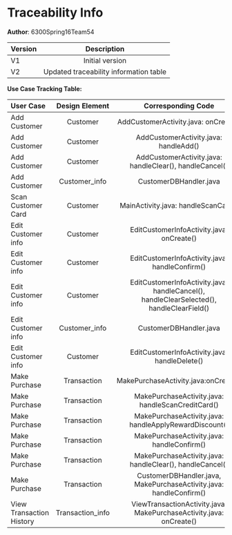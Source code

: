 # Traceability Info

**Author**: 6300Spring16Team54 

| Version | Description     |
| --------|:---------------:|
| V1      | Initial version |
| V2      | Updated traceability information table |


**Use Case Tracking Table:**

|  User Case | Design Element | Corresponding Code | Test Cases |
| :---------------|:---------------:|:---------------:|:---------------:|
| Add Customer | Customer | AddCustomerActivity.java: onCreate()| TC001_Add_Customer |
| Add Customer | Customer | AddCustomerActivity.java: handleAdd()| TC002_Add_Customer to TC004_Add_Customer |
| Add Customer | Customer | AddCustomerActivity.java: handleClear(), handleCancel() | TC005_Add_Customer |
| Add Customer | Customer_info | CustomerDBHandler.java | TC006_Add_Customer |
| Scan Customer Card | Customer | MainActivity.java: handleScanCard()| TC007_Scan_Customer_Card to TC008_Scan_Customer_Card |
| Edit Customer info | Customer | EditCustomerInfoActivity.java: onCreate() | TC009_Edit_Customer_Info to TC010_Edit_Customer_Info|
| Edit Customer info | Customer | EditCustomerInfoActivity.java: handleConfirm() | TC010_Edit_Customer_Info to TC012_Edit_Customer_Info|
| Edit Customer info | Customer | EditCustomerInfoActivity.java: handleCancel(), handleClearSelected(), handleClearField() | TC013_Edit_Customer_Info|
| Edit Customer info | Customer_info | CustomerDBHandler.java | TC014_Edit_Customer_Info |
| Edit Customer info | Customer | EditCustomerInfoActivity.java: handleDelete() | TC015_Edit_Customer_Info |
| Make Purchase | Transaction | MakePurchaseActivity.java:onCreate() | TC018_Make_Purchase , TC035_Make_Purchase|
| Make Purchase | Transaction | MakePurchaseActivity.java: handleScanCreditCard() | TC019_Make_Purchase to TC024_Make_Purchase |
| Make Purchase | Transaction | MakePurchaseActivity.java: handleApplyRewardDiscount() | TC025_Make_Purchase to TC030_Make_Purchase | 
| Make Purchase | Transaction | MakePurchaseActivity.java: handleConfirm() | TC031_Make_Purchase to TC033_Make_Purchase |
| Make Purchase | Transaction | MakePurchaseActivity.java: handleClear(), handleCancel() | TC034_Make_Purchase |
| Make Purchase | Transaction | CustomerDBHandler.java, MakePurchaseActivity.java: handleConfirm() | TC037_Make_Purchase to TC039_Make_Purchase |
| View Transaction History | Transaction_info | ViewTransactionActivity.java,  MakePurchaseActivity.java: onCreate() | TC040_View_Transaction_History | 

